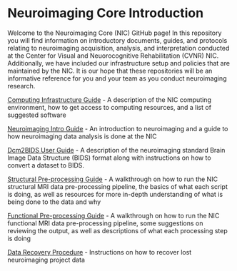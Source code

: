 # Neuroimaging Core Introduction

Welcome to the Neuroimaging Core (NIC) GitHub page! In this repository you will find information on introductory documents, guides, and protocols relating to neuroimaging acquisition, analysis, and interpretation conducted at the Center for Visual and Neuorocognitive Rehabilitation (CVNR) NIC. Additionally, we have included our infrastructure setup and policies that are maintained by the NIC. It is our hope that these repositories will be an informative reference for you and your team as you conduct neuroimaging research.

[Computing Infrastructure Guide](docs/Infrastructure_Guide.md) - A description of the NIC computing environment, how to get access to computing resources, and a list of suggested software

[Neuroimaging Intro Guide](docs/nic_intro_pre-processing_guide.md) - An introduction to neuroimaging and a guide to how neuroimaging data analysis is done at the NIC

[Dcm2BIDS User Guide](docs/dcm2bids_guide.md) - A description of the neuroimaging standard Brain Image Data Structure (BIDS) format along with instructions on how to convert a dataset to BIDS.

[Structural Pre-processing Guide](https://github.com/CVNR/nic_structural/blob/4c4b8e3226a59933a3c1a0181c306317da0899a6/docs/nic_structural_pre-processing_guide.md) - A walkthrough on how to run the NIC structural MRI data pre-processing pipeline, the basics of what each script is doing, as well as resources for more in-depth understanding of what is being done to the data and why

[Functional Pre-processing Guide](https://github.com/CVNR/nic_functional/blob/b4a0d155c95c2d8e5b03a12f0cb61c2a12311563/docs/pre-processing_guide_functional.md) - A walkthrough on how to run the NIC functional MRI data pre-processing pipeline, some suggestions on reviewing the output, as well as descriptions of what each processing step is doing

[Data Recovery Procedure](docs/Data_Recovery_Guide.md) - Instructions on how to recover lost neuroimaging project data
